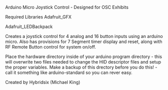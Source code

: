 Arduino Micro Joystick Control - Designed for OSC Exhibits


Required Libraries
Adafruit_GFX

Adafruit_LEDBackpack

Creates a joystick control for 4 analog and 16 button inputs using an arduino
micro. Also has provisions for 7 Segment timer display and reset, along with
RF Remote Button control for system on/off. 

Place the hardware directory inside of your arduino program directory - this will overwrite two files needed to change the HID descriptor files and setup the proper variables. Make a backup of this drectory before you do this! - call it something like arduino-standard so you can rever easy. 




Created by Hybridsix (Michael King)
